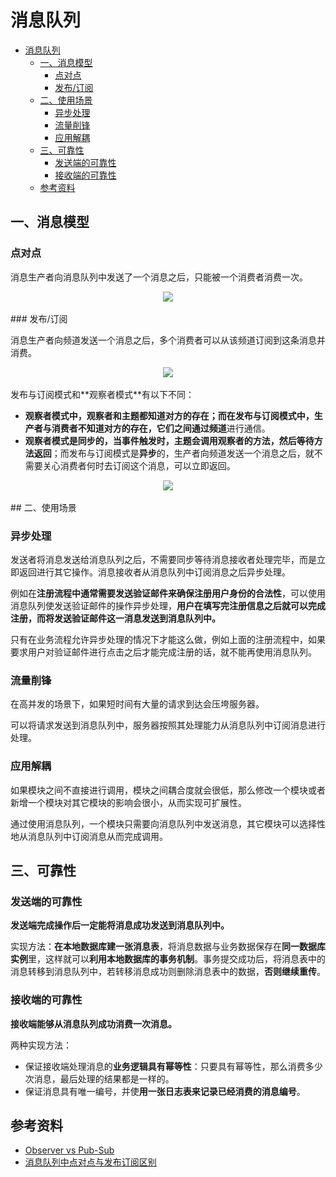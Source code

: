 # 消息队列
<!-- GFM-TOC -->
* [消息队列](#消息队列)
    * [一、消息模型](#一消息模型)
        * [点对点](#点对点)
        * [发布/订阅](#发布订阅)
    * [二、使用场景](#二使用场景)
        * [异步处理](#异步处理)
        * [流量削锋](#流量削锋)
        * [应用解耦](#应用解耦)
    * [三、可靠性](#三可靠性)
        * [发送端的可靠性](#发送端的可靠性)
        * [接收端的可靠性](#接收端的可靠性)
    * [参考资料](#参考资料)
<!-- GFM-TOC -->


## 一、消息模型

### 点对点

消息生产者向消息队列中发送了一个消息之后，只能被一个消费者消费一次。

<div align="center"> <img src="https://cs-notes-1256109796.cos.ap-guangzhou.myqcloud.com/image-20191212011250613.png"/> </div><br>
### 发布/订阅

消息生产者向频道发送一个消息之后，多个消费者可以从该频道订阅到这条消息并消费。

<div align="center"> <img src="https://cs-notes-1256109796.cos.ap-guangzhou.myqcloud.com/image-20191212011410374.png"/> </div><br>
发布与订阅模式和**观察者模式**有以下不同：

- **观察者模式中，观察者和主题都知道对方的存在；**而在发布与订阅模式中，生产者与消费者不知道对方的存在，它们之间通过**频道**进行通信。
- **观察者模式是同步的，当事件触发时，主题会调用观察者的方法，然后等待方法返回**；而发布与订阅模式是**异步**的，生产者向频道发送一个消息之后，就不需要关心消费者何时去订阅这个消息，可以立即返回。

<div align="center"> <img src="https://cs-notes-1256109796.cos.ap-guangzhou.myqcloud.com/image-20191212011747967.png"/> </div><br>
## 二、使用场景

### 异步处理

发送者将消息发送给消息队列之后，不需要同步等待消息接收者处理完毕，而是立即返回进行其它操作。消息接收者从消息队列中订阅消息之后异步处理。

例如在**注册流程中通常需要发送验证邮件来确保注册用户身份的合法性**，可以使用消息队列使发送验证邮件的操作异步处理，**用户在填写完注册信息之后就可以完成注册，而将发送验证邮件这一消息发送到消息队列中。**

只有在业务流程允许异步处理的情况下才能这么做，例如上面的注册流程中，如果要求用户对验证邮件进行点击之后才能完成注册的话，就不能再使用消息队列。

### 流量削锋

在高并发的场景下，如果短时间有大量的请求到达会压垮服务器。

可以将请求发送到消息队列中，服务器按照其处理能力从消息队列中订阅消息进行处理。

### 应用解耦

如果模块之间不直接进行调用，模块之间耦合度就会很低，那么修改一个模块或者新增一个模块对其它模块的影响会很小，从而实现可扩展性。

通过使用消息队列，一个模块只需要向消息队列中发送消息，其它模块可以选择性地从消息队列中订阅消息从而完成调用。

## 三、可靠性

### 发送端的可靠性

**发送端完成操作后一定能将消息成功发送到消息队列中。**

实现方法：**在本地数据库建一张消息表**，将消息数据与业务数据保存在**同一数据库实例**里，这样就可以**利用本地数据库的事务机制**。事务提交成功后，将消息表中的消息转移到消息队列中，若转移消息成功则删除消息表中的数据，**否则继续重传**。

### 接收端的可靠性

**接收端能够从消息队列成功消费一次消息。**

两种实现方法：

- 保证接收端处理消息的**业务逻辑具有幂等性**：只要具有幂等性，那么消费多少次消息，最后处理的结果都是一样的。
- 保证消息具有唯一编号，并使**用一张日志表来记录已经消费的消息编号**。

## 参考资料

- [Observer vs Pub-Sub](http://developers-club.com/posts/270339/)
- [消息队列中点对点与发布订阅区别](https://blog.csdn.net/lizhitao/article/details/47723105)
